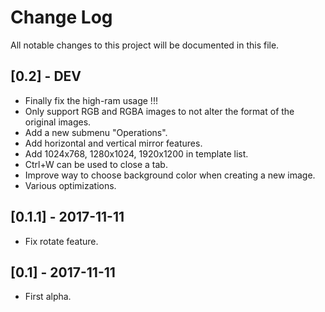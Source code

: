# Change Log
All notable changes to this project will be documented in this file.

## [0.2] - DEV
- Finally fix the high-ram usage !!!
- Only support RGB and RGBA images to not alter the format of the original images.
- Add a new submenu "Operations".
- Add horizontal and vertical mirror features.
- Add 1024x768, 1280x1024, 1920x1200 in template list.
- Ctrl+W can be used to close a tab.
- Improve way to choose background color when creating a new image.
- Various optimizations.

## [0.1.1] - 2017-11-11
- Fix rotate feature.

## [0.1] - 2017-11-11
- First alpha.
